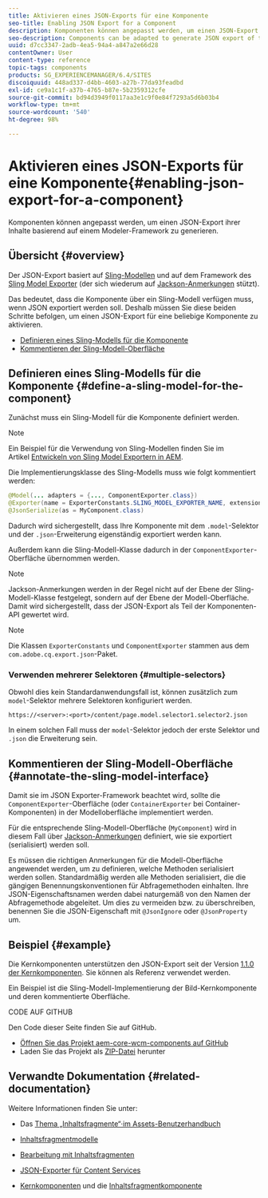 ```yaml
---
title: Aktivieren eines JSON-Exports für eine Komponente
seo-title: Enabling JSON Export for a Component
description: Komponenten können angepasst werden, um einen JSON-Export ihrer Inhalte basierend auf einem Modeler-Framework zu generieren.
seo-description: Components can be adapted to generate JSON export of their content based on a modeler framework.
uuid: d7cc3347-2adb-4ea5-94a4-a847a2e66d28
contentOwner: User
content-type: reference
topic-tags: components
products: SG_EXPERIENCEMANAGER/6.4/SITES
discoiquuid: 448ad337-d4bb-4603-a27b-77da93feadbd
exl-id: ce9a1c1f-a37b-4765-b87e-5b2359312cfe
source-git-commit: bd94d3949f0117aa3e1c9f0e84f7293a5d6b03b4
workflow-type: tm+mt
source-wordcount: '540'
ht-degree: 98%

---
```


# Aktivieren eines JSON-Exports für eine Komponente{#enabling-json-export-for-a-component}

Komponenten können angepasst werden, um einen JSON-Export ihrer Inhalte basierend auf einem Modeler-Framework zu generieren.

## Übersicht {#overview}

Der JSON-Export basiert auf [Sling-Modellen](https://sling.apache.org/documentation/bundles/models.html) und auf dem Framework des [Sling Model Exporter](https://sling.apache.org/documentation/bundles/models.html#exporter-framework-since-130) (der sich wiederum auf [Jackson-Anmerkungen](https://github.com/FasterXML/jackson-annotations/wiki/Jackson-Annotations) stützt).

Das bedeutet, dass die Komponente über ein Sling-Modell verfügen muss, wenn JSON exportiert werden soll. Deshalb müssen Sie diese beiden Schritte befolgen, um einen JSON-Export für eine beliebige Komponente zu aktivieren.

* [Definieren eines Sling-Modells für die Komponente](/help/sites-developing/json-exporter-components.md#define-a-sling-model-for-the-component)
* [Kommentieren der Sling-Modell-Oberfläche](#annotate-the-sling-model-interface)

## Definieren eines Sling-Modells für die Komponente {#define-a-sling-model-for-the-component}

Zunächst muss ein Sling-Modell für die Komponente definiert werden.

>[!NOTE]
>
>Ein Beispiel für die Verwendung von Sling-Modellen finden Sie im Artikel [Entwickeln von Sling Model Exportern in AEM](https://helpx.adobe.com/experience-manager/kt/platform-repository/using/sling-model-exporter-tutorial-develop.html).

Die Implementierungsklasse des Sling-Modells muss wie folgt kommentiert werden:

```java
@Model(... adapters = {..., ComponentExporter.class})
@Exporter(name = ExporterConstants.SLING_MODEL_EXPORTER_NAME, extensions = ExporterConstants.SLING_MODEL_EXTENSION)
@JsonSerialize(as = MyComponent.class)
```

Dadurch wird sichergestellt, dass Ihre Komponente mit dem `.model`-Selektor und der `.json`-Erweiterung eigenständig exportiert werden kann.

Außerdem kann die Sling-Modell-Klasse dadurch in der `ComponentExporter`-Oberfläche übernommen werden.

>[!NOTE]
>
>Jackson-Anmerkungen werden in der Regel nicht auf der Ebene der Sling-Modell-Klasse festgelegt, sondern auf der Ebene der Modell-Oberfläche. Damit wird sichergestellt, dass der JSON-Export als Teil der Komponenten-API gewertet wird.

>[!NOTE]
>
>Die Klassen `ExporterConstants` und `ComponentExporter` stammen aus dem `com.adobe.cq.export.json`-Paket.

### Verwenden mehrerer Selektoren {#multiple-selectors}

Obwohl dies kein Standardanwendungsfall ist, können zusätzlich zum `model`-Selektor mehrere Selektoren konfiguriert werden.

```
https://<server>:<port>/content/page.model.selector1.selector2.json
```

In einem solchen Fall muss der `model`-Selektor jedoch der erste Selektor und `.json` die Erweiterung sein.

## Kommentieren der Sling-Modell-Oberfläche {#annotate-the-sling-model-interface}

Damit sie im JSON Exporter-Framework beachtet wird, sollte die `ComponentExporter`-Oberfläche (oder `ContainerExporter` bei Container-Komponenten) in der Modelloberfläche implementiert werden.

Für die entsprechende Sling-Modell-Oberfläche (`MyComponent`) wird in diesem Fall über [Jackson-Anmerkungen](https://github.com/FasterXML/jackson-annotations/wiki/Jackson-Annotations) definiert, wie sie exportiert (serialisiert) werden soll.

Es müssen die richtigen Anmerkungen für die Modell-Oberfläche angewendet werden, um zu definieren, welche Methoden serialisiert werden sollen. Standardmäßig werden alle Methoden serialisiert, die die gängigen Benennungskonventionen für Abfragemethoden einhalten. Ihre JSON-Eigenschaftsnamen werden dabei naturgemäß von den Namen der Abfragemethode abgeleitet. Um dies zu vermeiden bzw. zu überschreiben, benennen Sie die JSON-Eigenschaft mit `@JsonIgnore` oder `@JsonProperty` um.

## Beispiel {#example}

Die Kernkomponenten unterstützen den JSON-Export seit der Version [1.1.0 der Kernkomponenten](https://docs.adobe.com/content/help/de-DE/experience-manager-core-components/using/introduction.html). Sie können als Referenz verwendet werden.

Ein Beispiel ist die Sling-Modell-Implementierung der Bild-Kernkomponente und deren kommentierte Oberfläche.

CODE AUF GITHUB

Den Code dieser Seite finden Sie auf GitHub.

* [Öffnen Sie das Projekt aem-core-wcm-components auf GitHub](https://github.com/Adobe-Marketing-Cloud/aem-core-wcm-components)
* Laden Sie das Projekt als [ZIP-Datei](https://github.com/Adobe-Marketing-Cloud/aem-core-wcm-components/archive/master.zip) herunter

## Verwandte Dokumentation {#related-documentation}

Weitere Informationen finden Sie unter:

* Das [Thema „Inhaltsfragmente“·im Assets-Benutzerhandbuch](https://helpx.adobe.com/experience-manager/6-4/assets/user-guide.html?topic=/experience-manager/6-4/assets/morehelp/content-fragments.ug.js)

* [Inhaltsfragmentmodelle](/help/assets/content-fragments-models.md)
* [Bearbeitung mit Inhaltsfragmenten](/help/sites-authoring/content-fragments.md)
* [JSON-Exporter für Content Services](/help/sites-developing/json-exporter.md)
* [Kernkomponenten](https://docs.adobe.com/content/help/en/experience-manager-core-components/using/introduction.html) und die [Inhaltsfragmentkomponente](https://helpx.adobe.com/experience-manager/core-components/using/content-fragment-component.html)
